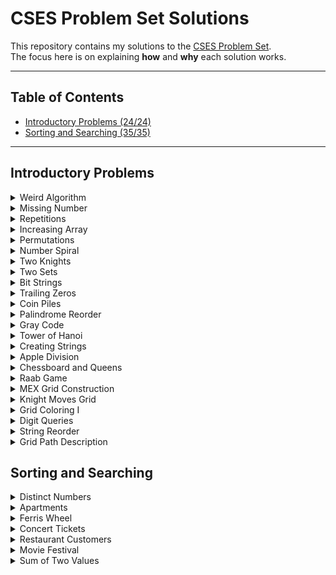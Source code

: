 # CSES Problem Set Solutions

This repository contains my solutions to the [CSES Problem Set](https://cses.fi/problemset/).  
The focus here is on explaining **how** and **why** each solution works.  

---

## Table of Contents
- [Introductory Problems (24/24)](#introductory-problems)
- [Sorting and Searching (35/35)](#sorting-and-searching)

---

## Introductory Problems

<details>
<summary>Weird Algorithm</summary>



---

### Idea
Start from a number `n` and repeatedly apply the following steps until `n = 1`:
- If `n` is even, divide it by 2.  
- If `n` is odd, multiply it by 3 and add 1.  

### Time Complexity
- O(log n) each operation reduces the number or changes it predictably.

---

</details>

<details>
<summary>Missing Number</summary>

---

### Problem Idea
- The sum of numbers from 1 to n is `total = n*(n+1)/2`.  
- Read the `n-1` numbers from input and calculate their sum.  
- Subtract this sum from the total to find the missing number.

### Time Complexity
- O(n). Space: O(1).

---

</details>

<details>
<summary>Repetitions</summary>

---

### Idea
- Iterate through the string while tracking the current run length of identical characters.  
- Update the maximum run length whenever it increases.  
- Reset counter back to 1 when encountering a different character.

### Time Complexity
- O(n). Space: O(1).

---

</details>

<details>
<summary>Increasing Array</summary>

---

### Idea
- Iterate through the array, keeping track of the previous element.  
- If the current element is smaller than the previous, increase it and add the difference to the total operations count.

### Time Complexity
- O(n). Space: O(1).

---

</details>

<details>
<summary>Permutations</summary>

---

### Idea
- For `n = 2` or `n = 3`, no valid permutation exists because consecutive numbers differ by 1.  
- For `n >= 4`, a valid permutation can be constructed by printing all even numbers first, followed by all odd numbers.  

### Time Complexity
- O(n). Space: O(1).

---

</details>

<details>
<summary>Number Spiral</summary>

---

### Idea
- Compare row `r` and column `c` to find the largest value in the spiral for that cell:  
  - If `c >= r`:
    - If `c` is odd: largest value at bottom of column `c^2 - r + 1`  
    - If `c` is even: largest value at top of column `(c-1)^2 + r`
  - If `r > c`:
    - If `r` is even: largest value at rightmost of row `r^2 - c + 1`  
    - If `r` is odd: largest value at leftmost of row `(r-1)^2 + c`  

### Time Complexity
- O(1)

---

</details>

<details>
<summary>Two Knights</summary>

---

### Idea
- Total ways to place 2 knights on a KxK board: `total = (k^2 * (k^2 - 1)) / 2` (binomial coefficient).  
- Knights attack each other only in `2x3` or `3x2` rectangles. Number of such rectangles: `2*(k-1)*(k-2)`.  
- Each rectangle contains exactly 2 attacking pairs. Total to subtract: `4*(k-1)*(k-2)`.  

### Formula
- `(k^2 * (k^2 - 1))/2 - 4*(k-1)*(k-2)`

### Time Complexity
- O(1)

---

</details>

<details>
<summary>Two Sets</summary>

---

### Idea
- Divide the set `{1, 2, ..., n}` into two sets with equal sum.  

### Total Sum Check
- Total sum `S = n*(n+1)/2`.  
- If `S` is odd, impossible, output `"NO"`.  
- If `S` is even, target sum per set = `S/2`.  

### Algo Steps
1. Initialize `left = 1` and `right = n`.  
2. If `n` is odd, place `right` in the first set and decrement `right`.  
3. Symmetrically pair remaining numbers:
   - `printPairs(left+1, right-1)` first set  
   - `printPairs(left, right)` second set  

### Key Insight
- Symmetric pairing `(i,n), (i+1,n-1), ...` ensures equal sums in both sets.

### Time Complexity
- O(n)

---

</details>




<details> 

<summary>Bit Strings</summary>

---


### Idea
- Count the number of binary strings of length `n`.  
- Each position can be either `0` or `1`, so total strings = `2^n`.  
- Since the answer can be very large, compute it modulo `10^9 + 7`.

### Algo Steps
1. Use binary exponentiation to compute `2^n % MOD` efficiently.  
   - Initialize `result = 1` and `base = 2`.  
   - While `n > 0`:
     - If the least significant bit of `n` is 1, multiply `result` by `base` modulo `MOD`.  
     - Square the `base` modulo `MOD`.  
     - Right shift `n` by 1 bit (`n >>= 1`).  

### Tricks
- Binary exponentiation reduces time complexity from O(n) to O(log n) by squaring the base and using bit manipulation.  

### Time Complexity
- O(log n) each bit of `n` is processed once.  

### Space Complexity
- O(1) only a few variables (`result`, `base`) are used.



---


</details>


<details>
<summary>Trailing Zeros</summary>

---

### Idea
- Count the number of trailing zeros in `n!` (n factorial).  
- Trailing zeros are created by factors of 10 in the factorial.  
- Since `10 = 2 * 5` and there are always more 2s than 5s in `n!`, the number of trailing zeros equals the number of times 5 divides `n!`.

### Algo Steps
1. Initialize a counter `count = 0` and a variable `factorial = 5`.  
2. While `factorial <= n`:
   - Add `n / factorial` (integer division) to `cnt`.  
   - Multiply `factorial` by 5 for the next power of 5.  
3. Output `count`.

### Tricks
- Only powers of 5 matter because 2s are abundant.  
- This requires a **very specific piece of knowledge**: understanding how factorials factor into primes.  
- There’s no need to compute `n!` explicitly, which would overflow quickly.  

### Time Complexity
- O(log_5 n) each power of 5 up to `n` is processed once.  

### Space Complexity
- O(1) only a few variables (`count`, `factorial`) are used.

### Dislike This Problem!!!!!
- Honestly, this problem is a bit *annoying* because it hinges entirely on knowing the 2*5 factorization trick.  
- Without that knowledge there’s no intuitive way to solve it efficiently, making it feel more like a “trivia fact” than a fun challenge.

---

</details>




<details>
<summary>Coin Piles</summary>

---

### Idea
- You are given two piles of coins with `a` and `b` coins.  
- On each move, you can remove either:
  - 2 coins from one pile and 1 coin from the other.  
- Determine if it is possible to empty both piles using these moves.

### Algo Steps
1. Ensure `a <= b` (swap if necessary).  
2. If `b > 2 * a`, it is **impossible** to empty both piles output `"NO"`.  
   - Reason: You cannot remove enough coins from the smaller pile to balance the larger.  
3. Compute the difference `diff = b - a`.  
4. Subtract `diff` moves of `(2 from larger, 1 from smaller)` to balance the piles:  
   - `b -= 2 * diff`  
   - `a -= diff`  
5. Now both piles are equal or nearly equal.  
6. Check divisibility conditions:  
   - If `a % 3 == 0` and `b % 3 == 0` = `"YES"`  
   - Or if `a % 3 == 1` and `b % 3 == 2` = `"YES"`  
   - Otherwise = `"NO"`

### Tricks
- Each move reduces the total number of coins by 3.  
- After removing difference-based moves, the remaining coins must be divisible according to the move rules.  
- This problem boils down to arithmetic reasoning, not simulation.

### Time Complexity
- O(1) per test case only a few arithmetic operations.  
- O(t) overall for `t` test cases.

### Space Complexity
- O(1) only a few variables are used.


---

</details>



<details>

<summary>Palindrome Reorder</summary>

---

### Idea
- Given a string, check if its letters can be rearranged to form a palindrome.  
- A string can form a palindrome if **at most one character has an odd count**.  
- Construct the palindrome by placing letters symmetrically around the center.

### Algo Steps
1. Count the frequency of each character in the string.  
2. Count how many characters have an odd frequency.  
   - If more than one, **output `"NO SOLUTION"`** and stop.  
3. Initialize a new string `answer` of the same length as the input.  
4. Use two pointers, `left` and `right`, to place characters symmetrically:  
   - For characters with even counts, place half at the `left` end and half at the `right` end.  
   - Decrement the character count accordingly.  
5. If there is a character with an odd count, place it in the middle (`answer[left]`).  

### Tricks
- Constructing a new string avoids issues from modifying the original string in place.  
- Symmetric placement ensures the resulting string is a valid palindrome.  

### Time Complexity
- O(n + 26) = O(n) counting characters and placing them takes linear time.  

### Space Complexity
- O(n) for the `answer` string and O(1) for the frequency array.

---

</details>


<details>

<summary>Gray Code</summary>

---

### Idea
- Generate the Gray code sequence of length `n`.  
- Gray code is a binary sequence where two successive numbers differ in exactly one bit.  
- Total number of codes = `2^n`.

### Algo Steps
1. Loop through all numbers `i` from `0` to `2^n - 1`.  
2. Convert each number into its Gray code using the formula:  
   - `gray = i ^ (i >> 1)` shifts the number right by one bit.  
   - XOR ensures that only one bit changes between consecutive numbers.  
3. Use a `bitset` to convert the number to a fixed-length binary string.  
4. Print only the last `n` bits to ensure consistent width.

### Tricks
- The formula `i ^ (i >> 1)` guarantees a Gray code sequence.  
- Using `bitset` simplifies binary formatting and avoids manual padding.  

### Time Complexity
- O(2^n) we must generate and print each of the `2^n` codes.  

### Space Complexity
- O(1) apart from the output string, only a few variables are used.  

---

</details>


<details>

<summary>Tower of Hanoi</summary>

---

### Idea
- The Tower of Hanoi puzzle has three rods and `n` disks of different sizes stacked on one rod in decreasing order (largest at the bottom).  
- The goal is to move all disks from the source rod to the target rod, following these rules:  
  1. Only one disk can be moved at a time.  
  2. Each move takes the top disk from one rod and places it on another.  
  3. No disk may be placed on top of a smaller disk.  


### Algo Steps
1. Define a recursive function `solve(from, to, aux, count)` that moves `count` disks:
   - If `count == 0`, return (base case).  
   - Move `count-1` disks from `from = aux` using `to` as helper.  
   - Move the largest disk from `from = to`.  
   - Move `count-1` disks from `aux = to` using `from` as helper.  
2. Read input `n` (the number of disks).  
3. Print the total number of moves: `2^n - 1`.  
4. Call `solve(1, 3, 2, n)` to move all disks from rod 1 to rod 3.  


### Tricks
- The recursion naturally models the puzzle’s divide-and-conquer structure.  
- The sequence of moves generated by recursion is guaranteed to solve the puzzle in the minimum number of steps.  


### Time Complexity
- O(2^n) each move is printed, and there are `2^n - 1` moves in total.  

### Space Complexity
- O(n) recursion depth is proportional to the number of disks.  

---

</details>



<details>
<summary>Creating Strings</summary>

---

### Idea
- Given a string `s` of length `n`, generate all distinct permutations of its characters.  
- Output the number of unique permutations followed by each permutation in lexicographic order.  

### Algo Steps
1. Define the DFS function:
   - `current_string`: stores the prefix being built.  
   - `remaining_letters`: stores the unused characters.  
   - If `remaining_letters` is empty, insert the constructed string into a set.  
2. For each position, choose one character, append it to `current_string`, and recurse on the reduced `remaining_letters`.  
3. Use a `set<string>` to automatically handle duplicates (important when the input string contains repeated characters).  
4. After DFS finishes, print the set size and each stored permutation in order.  

### Tricks
- DFS explores all possible orderings of characters.  
- Using a set ensures uniqueness and gives automatic lexicographic ordering.  

### Time Complexity
- **O(n · n!)** in the worst case (since there are `n!` permutations and each string construction takes O(n)).  
- With repeated characters, the number of unique permutations is lower.  
- This solution only works because n is no greater than 8 :)

### Space Complexity
- **O(n!)** to store all unique permutations in the set.  
- **O(n)** recursion depth for DFS. 


---
</details>


<details>
<summary>Apple Division</summary>

---

### Idea
- You are given `n` apples with integer weights.  
- Split them into two groups such that the **absolute difference of their total weights** is minimized.  

### Algo Steps
1. Use recursive DFS to try all possible partitions:  
   - At each step, decide whether to place the current apple into the **left group** or the **right group**.  
   - When all apples are assigned, compute the difference `abs(left - right)` and update the minimum.  
2. Start the DFS with the first apple placed in the left group to avoid symmetric duplicates.  
3. After recursion finishes, print the minimal difference.  

### Tricks
- The problem is equivalent to finding a partition of the array into two subsets with the closest possible sums.  
- DFS (brute force) is efficient enough because `n ≤ 20`, meaning at most `2^20 ≈ 1e6` recursive states.  

### Time Complexity
- **O(2^n)** since each apple can go to one of two groups.  
- This is feasible for `n ≤ 20`.  

### Space Complexity
- **O(n)** recursion depth (one function call per apple).  

---
</details>



<details>
<summary>Chessboard and Queens</summary>

---

### Idea
- You have an `8x8` chessboard with some squares blocked (`*`).  
- Place **8 queens** on the board such that no two queens attack each other and no queen is placed on a blocked square.  

### Algo Steps
1. Use **recursive DFS** column by column:  
   - For the current column, try placing a queen in each row.  
   - Skip rows that are blocked or attacked by previously placed queens.  
2. Maintain arrays to quickly check conflicts:  
   - `check_row[row]` whether a row already has a queen.  
   - `check_column[col]` whether a column already has a queen.  
   - `check_diag_left[row+col]` whether the top-left to bottom-right diagonal has a queen.  
   - `check_diag_right[N-1+row-col]` whether the top-right to bottom-left diagonal has a queen.  
3. When placing a queen:  
   - Mark the row, column, and diagonals as occupied.  
   - Recurse to the next column with `queen_count + 1`.  
   - Backtrack by unmarking after recursion.  
4. If `queen_count == 8` (all queens placed), increment the solution count.  
5. At the end, print the total number of valid arrangements.  

### Tricks
- **Column-first DFS** ensures each column has exactly one queen, simplifying conflict checks.  
- Using **precomputed arrays for rows and diagonals** allows O(1) conflict checks per placement.  
- Backtracking guarantees all valid configurations are explored without double counting.  

### Time Complexity
- **O(8!)** roughly 40,000. 
- Efficient enough because `N = 8`.  

### Space Complexity
- **O(N)** recursion depth and arrays for rows, columns, and diagonals (constant size for N=8).  

---
</details>



<details>
<summary>Raab Game</summary>

---

### Idea
- You are given three integers: `n` (number of players), `a` (number of players with low skill), and `b` (number of players with high skill).  
- You need to arrange the players in a line such that:
  - The first group has **strictly increasing numbers** for high-skilled players.  
  - The second group has **strictly decreasing numbers** for low-skilled players.  
  - The arrangement satisfies the Raab game rules, or report `NO` if impossible.

### Algo Steps
1. **Check feasibility**:
   - The total of `a + b` must be ≤ `n`.  
   - Both `a` and `b` must be non-zero if one of them is non-zero (special case `a = b = 0` is allowed).  
2. **Construct the line** based on skill:
   - If `a <= b`:
     - Print **low-skilled players in decreasing order** first.  
     - Print **high-skilled players in increasing order** next.  
   - If `a > b`:
     - Print **high-skilled players in increasing order** first.  
     - Print **low-skilled players in decreasing order** next.  
3. **Handle the remaining players**:
   - Fill remaining positions (`n - (a + b)`) with descending numbers before or after the sequences as required to maintain rules.  

### Tricks
- By arranging the **max-skilled group first or last** and using **decreasing/increasing sequences**, the Raab game constraints are satisfied.  
- Using separate functions for small (`handleSmall`) and big (`handleBig`) sequences simplifies construction.  

### Time Complexity
- **O(n)** to construct and print the line.  

### Space Complexity
- **O(1)** extra space; only a few integers are used.  

---
</details>



<details>
<summary>MEX Grid Construction</summary>

---

### Idea
- You are given an integer `n`.  
- Construct an `n x n` grid of integers such that **every row and every column contains distinct numbers starting from 0**, and each number is the **minimum excluded value (MEX)** for its row and column.  

### Algo Steps
1. Initialize two maps:
   - `row_values[row]` to track numbers already used in each row.  
   - `column_values[col]` to track numbers already used in each column.  
2. Loop through each cell `(row, column)`:
   - Start with `val = 0`.  
   - Increment `val` until it is **not present in the current row or column**.  
   - Assign `val` to the current cell.  
   - Insert `val` into both `row_values[row]` and `column_values[column]`.  
3. Print the grid row by row.  

### Tricks
- By always choosing the **smallest non-used number** for each cell (MEX), the algorithm guarantees that **all row and column constraints are satisfied**.  
- Using unordered sets ensures **O(1) average lookup** for previously used numbers.  

### Time Complexity
- **O(n² * n)** in the worst case, because each cell may need to increment `val` up to `n` times.  
- Practically, the number of increments per cell is small, making it efficient for reasonable `n`.  

### Space Complexity
- **O(n²)** to store used values for rows and columns.  

---
</details>


<details>
<summary>Knight Moves Grid</summary>

---

### Idea
- You are given a chessboard of size `n x n`.  
- Starting from the top-left corner `(0,0)`, fill the grid with the **minimum number of knight moves** required to reach each square.  
- A knight in chess moves in an "L-shape": two squares in one direction and one square perpendicular (8 possible moves).

### Algo Steps
1. Define knight move directions using arrays `dr` and `dc` (8 possibilities).  
2. Initialize:
   - `grid[row][col]` to store the minimum number of moves to reach `(row,col)`.  
   - `seen[row][col]` to mark visited squares.  
   - A BFS queue starting from `(0,0)` with distance `0`.  
3. Run **Breadth-First Search (BFS)**:
   - Pop a cell `(row,col)` from the queue.  
   - For each of the 8 knight moves, compute `(moveRow, moveColumn)`.  
   - If the new cell is within bounds and not visited:  
     - Mark it visited.  
     - Assign `grid[moveRow][moveColumn] = grid[row][col] + 1`.  
     - Push it into the BFS queue.  
4. After BFS completes, print the grid row by row.  

### Tricks
- BFS guarantees the shortest path in an unweighted graph.  
- Treating each square as a graph node and knight moves as edges ensures that the first time a square is reached, it's via the **minimum number of moves**.  

### Time Complexity
- **O(n²)**, since each of the `n²` cells is visited at most once and each cell checks up to 8 moves.  

### Space Complexity
- **O(n²)** for the grid and visited arrays, plus the BFS queue.  

---
</details>



<details>
<summary>Grid Coloring I</summary>

---

### Idea
- You are given an `n x m` grid filled with letters `A, B, C, D`.  
- The task is to **recolor the grid** so that:
  1. Each cell is replaced with the **next letter cyclically** (`A to B to C to D to A`).  
  2. No two adjacent cells (above or left) have the same letter.  
- If it’s not possible (conflict cycles endlessly), output `"IMPOSSIBLE"`.



### Algo Steps
1. **Read input dimensions** `n, m` and the initial grid.  
2. For each cell `(row, column)`:
   - Shift the current character cyclically using:  
     ```
     c = 'A' + (c - 'A' + 1) % 4
     ```
   - Check for adjacency conflicts:
     - If `column > 0` and the new character equals the **left neighbor**.  
     - If `row > 0` and the new character equals the **top neighbor**.  
   - If a conflict occurs, keep shifting forward cyclically.  
   - Track the number of attempts. If more than **4 shifts** are required, print `"IMPOSSIBLE"` and terminate.  
3. Print the modified grid row by row.  


### Tricks
- Since there are only 4 letters (`A-D`), trying at most 4 shifts ensures we cover all possibilities.  
- The `count >= 5` guard ensures we don’t get stuck in an infinite loop where no valid letter can be placed.  


### Time Complexity
- **O(n × m × 4)** ≈ **O(n × m)**, since each cell tries at most 4 shifts.  

### Space Complexity
- **O(n × m)** for storing the grid.  

---
</details>



<details>
<summary>Digit Queries</summary>

---

### Idea
- Imagine concatenating all positive integers into an infinite sequence:  123456789101112131415...
- Given an index `k`, find which **digit** appears at that position.


### Algo Steps
1. **Initialization**  
 - Start with numbers of length `len = 1`.  
 - The total count of digits in this block = `9` (since numbers `1–9` are single-digit).  

2. **Find the block containing `k`**  
 - While `k` is greater than the number of digits in the current block (`total * len`), subtract and move to the next block.  
 - Update:
   - `len` (digit length of numbers in the block).  
   - `total` (number of numbers in this block).  

3. **Locate the exact number and digit**  
 - `start = 10^(len-1)` (first number in this block).  
 - `numberIndex = (k-1) / len` (which number in this block).  
 - `digitIndex = (k-1) % len` (which digit inside that number).  

4. **Extract the digit**  
 - `number = start + numberIndex`.  
 - Convert to string and take `s[digitIndex]`.  


### Example Walkthrough
- Query: `k = 15`  
- Sequence: 123456789101112131415...
- Step 1: len = 1 and digits covered = 9
   - k = 15 > 9, subtract, k = 6, len = 2
- Step 2: len = 2, numbers from 10 to 99
   - Each contributes 2 digits, so block fits.
- Step 3: start = 10, numberIndex = (6-1)/2 = 2, digitIndex = (6-1)%2 = 1
   - number = 10 + 2 = 12, "12"
   - Answer = "12"[1] = 2

So the **15th digit = 2**.


### Complexity
- **Time Complexity**: O(log k), since we jump across digit-length blocks.  
- **Space Complexity**: O(1), only storing small variables and at most one string.  

---
</details>




<details>
<summary>String Reorder</summary>

---

### Idea
- Given a string `s` consisting of uppercase letters (`A–Z`), reorder its characters to form a new string such that:
  - **No two identical characters are adjacent**.  
  - If it is impossible, print `-1`.  


### Algor Steps
1. **Count frequencies**  
   - Use an array `container[26]` to store the frequency of each letter.  
   - Keep a set of characters that still have occurrences left.  

2. **Check feasibility**  
   - If the **most frequent character** occurs more than `ceil(n/2)` times, then it is impossible (output `-1`).  

3. **Greedy construction**  
   - Start with the lexicographically smallest available character.  
   - At each step:
     - Pick a character that is not equal to the previously placed one.  
     - Append it to the result string.  
     - Decrease its frequency.  
     - If the previous character still has remaining count, push it back into the candidate set.  

4. **Handle leftovers**  
   - If at some point one character still remains in large numbers (e.g., too many `T`s compared to others), then interleave it with the remaining different characters to avoid adjacency.  
   - Append them alternately until all are used.  

5. **Output result**  
   - Print the constructed string.  


### Example Walkthrough
Input: AABBB

Steps:  
- Frequencies: A=2, B=3.  
- Max frequency = 3, total = 5 is possible.  
- Build string greedily:  
  - Pick `A "A"`  
  - Pick `B "AB"`  
  - Pick `A "ABA"`  
  - Remaining `B`s trail `"ABABB"`  

Output: ABABB

### Tricks
- The greedy approach works because we always ensure the "most dangerous" character (the one with the highest frequency) is spread out.  
- If at any point it cannot be interleaved, we output `-1`.  

### Complexity
- **Time Complexity**: O(n log 26)  
  - `n` = string length.  
  - alphabet is only 26 characters.  
  - Dominated by set operations and frequency checks.  
- **Space Complexity**: O(26), constant.  



---
</details>



<details>
<summary>Grid Path Description</summary>

---

### Idea
- You are given a **7×7 grid** (49 cells total).  
- Start at the **top-left corner (0,0)** and move step by step according to a string `path` of length **48**.  
- Each character in `path` is either:
  - A fixed direction (`U`, `D`, `L`, `R`)  
  - Or a wildcard `?` (you may choose any direction).  
- You must visit **all 49 cells exactly once** (self-avoiding walk).  
- Count how many valid paths match the description.  


### Algo Steps
1. **State Representation**  
   - Track the current cell `(row, column)`.  
   - Keep `seen[row][column]` to mark visited cells.  
   - Keep `move_count` to track how many steps have been taken.  

2. **Base Case**  
   - If you reach the bottom-left cell `(6,0)` **before 48 moves**, the path is invalid.  
   - If you reach `(6,0)` **exactly at move 48**, increment `result`.  

3. **Pruning (Optimization)**  
   - If the current cell is “boxed in” (surrounded in such a way that it forces a dead-end split), prune early.  
   - Example checks:  
     - If up and down are blocked, but left and right are open, dead end.  
     - If left and right are blocked, but up and down are open, dead end.  

4. **Recursive DFS**  
   - Mark the current cell as visited.  
   - If the next move is a fixed direction:
     - Move only in that direction if possible.  
   - If the next move is `?`:
     - Try all 4 possible directions.  
   - After exploring, backtrack by unmarking the current cell.  

5. **Output**  
   - Print the total count of valid paths.  


### Tricks
- The key is **heavy pruning** — without it, the search space is too large.  
- Ensuring correctness requires careful boundary and dead-end checks.  


### Example Walkthrough
- Input:  ???????????????????????????????????????????????? (all wildcards)

- Steps:  
   - Start at `(0,0)`.  
   - At each step, branch into all possible moves.  
   - Use pruning to avoid exploring dead-end paths.  
   - After full exploration, result = **88418** (the known answer for the CSES problem).  


### Complexity
- **Worst Case**: Naive recursion explores `4^48` paths (impossible to compute).  
- **With pruning**: Reduces drastically, making the solution feasible.  
- **Space Complexity**: O(7×7) = O(49) for the grid.  


---
</details>




## Sorting and Searching

<details>
<summary>Distinct Numbers</summary>

---

### Idea
- You are given **n integers**.  
- The task is to count how many **distinct numbers** appear in the input.  
- For example:  
  - Input: `5` followed by `2 3 2 2 3`  
  - Distinct values are `{2,3}` and Answer: `2`.


### Algo Steps
1. **Input**  
   - Read `n` (the number of integers).  
   - Read the `n` integers into memory.  

2. **Data Structure**  
   - Use a **set** (ordered, unique container) to automatically remove duplicates.  

3. **Insert Elements**  
   - Loop over all input integers and insert each into the set.  
   - Since a set only keeps unique values, duplicates are ignored.  

4. **Result**  
   - The answer is simply the **size of the set**.  

### Complexity
- **Time Complexity**:  
   - Inserting into a set is `O(log n)` per element.  
   - For `n` elements, total = `O(n log n)`.  

- **Space Complexity**:  
   - The set holds at most `n` unique integers `O(n)`.  


### Tricks
- Using a set is the **simplest way** to handle duplicates.  
- Alternatively, an **unordered_set** can reduce time to average `O(n)`, but you run the risk of hash collisions and TLE (which occurs in the last test case!) 

---

</details>



<details>
<summary>Apartments</summary>

---

### Idea
- You are given:  
  - `n` = number of applicants.  
  - `m` = number of available apartments.  
  - `k` = maximum allowed difference in apartment size.  
- Each applicant requests an apartment of a certain size (`desired[i]`).  
- Each available apartment has a given size (`available[j]`).  
- An applicant can take an apartment if the **absolute difference** between the desired size and the apartment size is **≤ k**.  
- Each apartment can be assigned to **at most one applicant**.  
- The task: **maximize the number of applicants who get an apartment**.  


### Algo Steps
1. **Input**  
   - Read integers `n, m, k`.  
   - Read list `desired` of size `n`.  
   - Read list `available` of size `m`.  

2. **Sort Both Lists**  
   - Sort `desired` in ascending order.  
   - Sort `available` in ascending order.  
   - Sorting makes it easier to match applicants with apartments greedily.  

3. **Two-Pointer Matching**  
   - Start from the **largest applicant request** and the **largest apartment**.  
   - While both lists still have elements:
     - If `|available[j] - desired[i]| ≤ k`, assign apartment then increment counter, move both pointers.  
     - If `available[j] > desired[i]`, the apartment is too large so move to a smaller apartment.  
     - Else, the applicant’s request is too large so move to a smaller request.  

4. **Result**  
   - After the loop, `counter` holds the maximum number of successful assignments.  


### Complexity
- **Sorting**: `O(n log n + m log m)`  
- **Two-pointer traversal**: `O(n + m)`  
- **Total**: `O(n log n + m log m)`  

- **Space Complexity**: `O(n + m)` for storing the input arrays.  


### Tricks
- The **two-pointer approach** is key: always match the largest possible valid pairs before moving down.  
- Sorting ensures that once a match fails, you can safely move one pointer without missing future opportunities.  
- This is a standard **greedy matching problem** pattern.  


</details>



<details>
<summary>Ferris Wheel</summary>

---

### Idea
- You are given:  
  - `n` = number of children.  
  - `x` = maximum allowed weight per gondola.  
- Each child has a weight `listOfWeights[i]`.  
- Each gondola can carry **at most two children**, and their combined weight cannot exceed `x`.  
- The task: **minimize the number of gondolas needed** to carry all children.  


### Algo Steps
1. **Input**  
   - Read integers `n` and `x`.  
   - Read list `listOfWeights` of size `n`.  

2. **Sort the Weights**  
   - Sort `listOfWeights` in ascending order.  
   - Sorting allows pairing the **lightest and heaviest** children efficiently.  

3. **Two-Pointer Pairing**  
   - Initialize two pointers:  
     - `left = 0` lightest child.  
     - `right = n-1` heaviest child.  
   - Initialize `counter = 0` to count gondolas.  
   - While `left <= right`:  
     - If `listOfWeights[left] + listOfWeights[right] ≤ x`, pair them in one gondola (`left++`).  
     - Always place `right` in a gondola (`right--`).  
     - Increment `counter` for each gondola used.  

4. **Result**  
   - After the loop, `counter` holds the **minimum number of gondolas** needed.  


### Complexity
- **Sorting**: `O(n log n)`  
- **Two-pointer traversal**: `O(n)`  
- **Total**: `O(n log n)`  

- **Space Complexity**: `O(n)` for storing the weights.  


### Tricks
- The **two-pointer approach** is key: pair the **lightest remaining child with the heaviest** to minimize the number of gondolas.  
- Sorting ensures that once a child is paired, you can safely move pointers without missing future opportunities.  
- This is a standard **greedy pairing problem** pattern.  

---

</details>




<details>
<summary>Concert Tickets</summary>

---

### Idea
- You are given:  
  - `n` = number of available tickets.  
  - `m` = number of customers.  
- Each ticket has a price `ticket_prices[i]`.  
- Each customer has a maximum price `t` they are willing to pay.  
- Each customer can buy **at most one ticket**, and each ticket can be sold **at most once**.  
- The task: **for each customer, assign the most expensive ticket ≤ their budget** or `-1` if no such ticket exists.  


### Algo Steps
1. **Input**  
   - Read integers `n` and `m`.  
   - Read `n` ticket prices and store them in a `multiset` (allows duplicates and fast removals).  
   - Read `m` customer budgets.  

2. **Process Each Customer**  
   - For each customer with budget `t`:  
     - Use `lower_bound(t+1)` on the `multiset` to find the first ticket **greater than `t`**.  
     - If the iterator points to the beginning, no ticket ≤ `t` exists → output `-1`.  
     - Otherwise, move the iterator one step back to get the **largest ticket ≤ t**.  
     - Output the ticket price and remove it from the `multiset` (sold).  


### Complexity
- **Insert `n` tickets into multiset**: `O(n log n)`  
- **Process each of `m` customers**: each `lower_bound` + erase = `O(log n)`  
- **Total**: `O((n+m) log n)`  

- **Space Complexity**: `O(n)` for storing ticket prices.  


### Tricks
- Using a `multiset` allows:  
  - Fast search for the largest ticket ≤ budget.  
  - Automatic handling of duplicate ticket prices.  
- The `lower_bound(t+1)` trick ensures you get the **largest ticket ≤ t** efficiently.  
- Erasing the ticket from the `multiset` prevents it from being sold twice.  

---

</details>



<details>
<summary>Restaurant Customers</summary>

---

### Idea
- You are given:  
  - `n` = number of customer groups.  
- Each group has:  
  - `a` = arrival time.  
  - `b` = departure time.  
- The task: **find the maximum number of customers present in the restaurant at any moment**.  


### Algo Steps
1. **Input**  
   - Read integer `n`.  
   - For each customer group, read arrival `a` and departure `b`.  

2. **Create Events**  
   - Represent each arrival as `(time, +1)` and each departure as `(time, -1)`.  
   - Store all events in a single list `customers`.  

3. **Sort Events**  
   - Sort the events by time:  
     - If two events have the same time, **arrivals (+1) come before departures (-1)**.  
   - Sorting ensures that overlapping intervals are counted correctly.  

4. **Sweep Through Events**  
   - Initialize `cur = 0` (current number of customers) and `mx = 0` (maximum).  
   - Iterate through the events:  
     - Add the event type (`+1` for arrival, `-1` for departure) to `cur`.  
     - Update `mx = max(mx, cur)`.  

5. **Result**  
   - After processing all events, `mx` holds the **maximum number of customers simultaneously in the restaurant**.  


### Complexity
- **Creating events**: `O(n)`  
- **Sorting events**: `O(n log n)`  
- **Sweeping through events**: `O(n)`  
- **Total**: `O(n log n)`  

- **Space Complexity**: `O(n)` for storing events.  


### Tricks
- Use a **sweep line / event-based approach**: arrivals increase count, departures decrease count.  
- Sorting events carefully ensures correct handling when arrivals and departures happen at the same time.  
- Representing events as `(time, type)` pairs simplifies both sorting and iteration.  

---

</details>




<details>
<summary>Movie Festival</summary>

---

### Idea
- You are given:  
  - `n` = number of movies.  
- Each movie has:  
  - `start` = start time.  
  - `end` = end time.  
- Each movie takes exactly the interval `[start, end)`.  
- The task: **attend the maximum number of non-overlapping movies**.  


### Algo Steps
1. **Input**  
   - Read integer `n`.  
   - For each movie, read `start` and `end` times.  

2. **Store Movies**  
   - Use a `struct Movie` with `start` and `end`.  
   - Store all movies in a `vector<Movie>` called `movies`.  

3. **Sort Movies by End Time**  
   - Sort `movies` in ascending order of `end` time.  
   - If two movies end at the same time, sort by `start` time.  
   - Sorting ensures the greedy approach works correctly (always pick the movie that ends earliest).  

4. **Greedy Selection**  
   - Initialize `prev = 0` (end time of the last attended movie) and `counter = 0`.  
   - Iterate through the sorted movies:  
     - If `movie.start >= prev`, you can attend this movie.  
       - Increment `counter`.  
       - Set `prev = movie.end`.  
     - Otherwise, skip the movie.  

5. **Result**  
   - After iterating through all movies, `counter` holds the **maximum number of non-overlapping movies** you can attend.  


### Complexity
- **Sorting**: `O(n log n)`  
- **Greedy traversal**: `O(n)`  
- **Total**: `O(n log n)`  

- **Space Complexity**: `O(n)` for storing the movies.  


### Tricks
- Always **sort by end time** first — this is the core of the greedy approach.  
- Using a struct with `start` and `end` makes the code more readable, but using `pair<end,start>` works as well.  
- Once a movie is selected, update `prev` to its **end time**, not start.  
- This is a classic **interval scheduling problem** pattern in competitive programming.  

---

</details>



<details>
<summary>Sum of Two Values</summary>

---

### Idea
- You are given:  
  - `n` = number of elements in the array.  
  - `x` = target sum.  
- You need to find **two distinct elements** in the array whose sum is exactly `x`.  
- If such a pair exists, output their **1-based indices**. Otherwise, output `"IMPOSSIBLE"`.  


### Algo Steps
1. **Input**  
   - Read integers `n` and `x`.  
   - Read array of `n` elements.  

2. **Use a Map to Track Seen Values**  
   - Create a map `seen` that stores `value -> index`.  
   - Iterate through the array:  
     - For each element `a[i]`, check if `x - a[i]` exists in `seen`.  
       - If it does, you have found a valid pair: output the indices.  
     - Otherwise, add `a[i]` to `seen` with its index.  

3. **Output Result**  
   - If no pair is found after iterating through the array, print `"IMPOSSIBLE"`.  


### Complexity
- **Time Complexity**: `O(n)`  
  - Each lookup and insertion in `map` is amortized `O(log n)`.  
- **Space Complexity**: `O(n)` for storing the map of seen elements.  


### Tricks
- Using a **hash map** (or `std::map`) allows checking in `O(log n)` whether a complement exists.  
- Store **indices** in the map to output the solution directly.  
- This is a classic **two-sum problem** pattern in competitive programming.  

</details>
